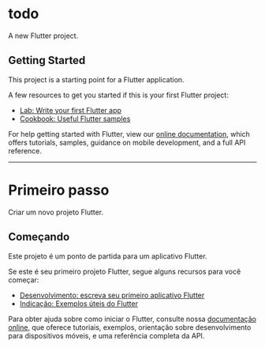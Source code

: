 # todo

A new Flutter project.

## Getting Started

This project is a starting point for a Flutter application.

A few resources to get you started if this is your first Flutter project:

- [Lab: Write your first Flutter app](https://flutter.dev/docs/get-started/codelab)
- [Cookbook: Useful Flutter samples](https://flutter.dev/docs/cookbook)

For help getting started with Flutter, view our
[online documentation](https://flutter.dev/docs), which offers tutorials,
samples, guidance on mobile development, and a full API reference.

-------------------------------------------------------------------------------------------
# Primeiro passo

Criar um novo projeto Flutter.

## Começando

Este projeto é um ponto de partida para um aplicativo Flutter.

Se este é seu primeiro projeto Flutter, segue alguns recursos para você começar:
- [Desenvolvimento: escreva seu primeiro aplicativo Flutter](https://flutter.dev/docs/get-started/codelab)
- [Indicação: Exemplos úteis do Flutter](https://flutter.dev/docs/cookbook)

Para obter ajuda sobre como iniciar o Flutter, consulte nossa [documentação online](https://flutter.dev/docs), que oferece tutoriais, exemplos, orientação sobre desenvolvimento para dispositivos móveis, e uma referência completa da API.
